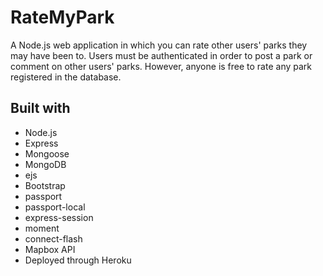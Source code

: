 # RateMyPark

A Node.js web application in which you can rate other users' parks they may have been to. Users must be authenticated in order to post a park or comment on other
users' parks. However, anyone is free to rate any park registered in the database.

## Built with
- Node.js
- Express
- Mongoose
- MongoDB
- ejs
- Bootstrap
- passport
- passport-local
- express-session
- moment
- connect-flash
- Mapbox API
- Deployed through Heroku

